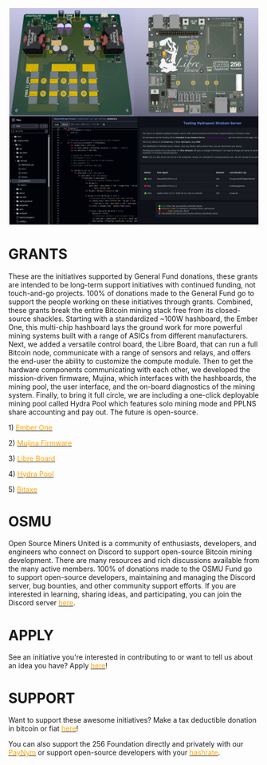 <head>
  <title: GRANTS256>
  <link rel="apple-touch-icon" sizes="180x180" href="/apple-touch-icon.png">
  <link rel="icon" type="image/png" sizes="32x32" href="/favicon-32x32.png">
  <link rel="icon" type="image/png" sizes="16x16" href="/favicon-16x16.png">
  <link rel="manifest" href="/site.webmanifest">
  <meta name="color-scheme" content="dark light">
  </head>
  
<p align="center">
  <img width="500" src="/img/grants-banner1.png">   
</p>
      
# GRANTS
These are the initiatives supported by General Fund donations, these grants are intended to be long-term support initiatives with continued funding, not touch-and-go projects. 100% of donations made to the General Fund go to support the people working on these initiatives through grants. Combined, these grants break the entire Bitcoin mining stack free from its closed-source shackles. Starting with a standardized ~100W hashboard, the Ember One, this multi-chip hashboard lays the ground work for more powerful mining systems built with a range of ASICs from different manufacturers. Next, we added a versatile control board, the Libre Board, that can run a full Bitcoin node, communicate with a range of sensors and relays, and offers the end-user the ability to customize the compute module. Then to get the hardware components communicating with each other, we developed the mission-driven firmware, Mujina, which interfaces with the hashboards, the mining pool, the user interface, and the on-board diagnostics of the mining system. Finally, to bring it full circle, we are including a one-click deployable mining pool called Hydra Pool which features solo mining mode and PPLNS share accounting and pay out. The future is open-source.

<p>1) <a href="https://emberone.org" target="_blank" rel="noopener noreferrer"><font color="orange">Ember One</font></a></p>
<p>2) <a href="https://mujina.org" target="_blank" rel="noopener noreferrer"><font color="orange">Mujina Firmware</font></a></p>
<p>3) <a href="https://libreboard.org" target="_blank" rel="noopener noreferrer"><font color="orange">Libre Board</font></a></p>
<p>4) <a href="https://hydrapool.org" target="_blank" rel="noopener noreferrer"><font color="orange">Hydra Pool</font></a></p>
<p>5) <a href="https://bitaxe.org/" target="_blank" rel="noopener noreferrer"><font color="orange">Bitaxe</font></a></p>
    
  

# OSMU
Open Source Miners United is a community of enthusiasts, developers, and engineers who connect on Discord to support open-source Bitcoin mining development. There are many resources and rich discussions available from the many active members. 100% of donations made to the OSMU Fund go to support open-source developers, maintaining and managing the Discord server, bug bounties, and other community support efforts. If you are interested in learning, sharing ideas, and participating, you can join the Discord server <a href="https://discord.com/invite/osmu" target="_blank" rel="noopener noreferrer"><font color="orange">here</font></a>.
    

# APPLY  
See an initiative you're interested in contributing to or want to tell us about an idea you have? Apply <a href="https://s9lnsrovpxb.typeform.com/to/M7j8L2SE" target="_blank" rel="noopener noreferrer"><font color="orange">here</font></a>!

# SUPPORT
Want to support these awesome initiatives? Make a tax deductible donation in bitcoin or fiat <a href="https://pay.zaprite.com/pl_ZRWeSGjRWG" target="_blank" rel="noopener noreferrer"><font color="orange">here</font></a>!

You can also support the 256 Foundation directly and privately with our <a href="https://paynym.rs/+appetizingadministration90" target="_blank" rel="noopener noreferrer"><font color="orange">PayNym</font></a> or support open-source developers with your <a href="https://256foundation.org/mining_links.html" target="_blank" rel="noopener noreferrer"><font color="orange">hashrate</font></a>.
